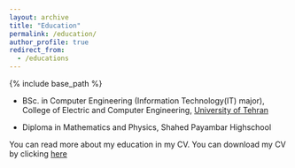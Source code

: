 ```yaml
---
layout: archive
title: "Education"
permalink: /education/
author_profile: true
redirect_from:
  - /educations
---
```

{% include base_path %}

* BSc. in Computer Engineering (Information Technology(IT) major), College of Electric and Computer Engineering, [University of Tehran](https://ece.ut.ac.ir/en/ece)

* Diploma in Mathematics and Physics, Shahed Payambar Highschool

You can read more about my education in my CV. You can download my CV by clicking [here](/files/cv.pdf)